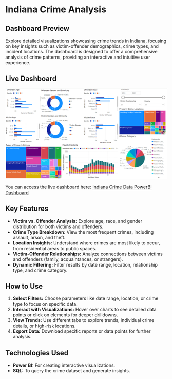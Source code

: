 # Indiana Crime Analysis

## Dashboard Preview

Explore detailed visualizations showcasing crime trends in Indiana, focusing on key insights such as victim-offender demographics, crime types, and incident locations. The dashboard is designed to offer a comprehensive analysis of crime patterns, providing an interactive and intuitive user experience.

## Live Dashboard

![Indiana Crime Data Dashboard](https://github.com/aniruddhochat/Indiana-Crime-Analysis/blob/6b0989e28869db550bb1d4024e19cdcd38b63abe/Property%20Crimes%20Victim%20vs%20Offender.png)

You can access the live dashboard here: [Indiana Crime Data PowerBI Dashboard](https://app.powerbi.com/view?r=eyJrIjoiN2EzMjljNDQtMjJjZC00NGM0LWE1NGYtZGQzZGMzODYwNzA5IiwidCI6IjExMTNiZTM0LWFlZDEtNGQwMC1hYjRiLWNkZDAyNTEwYmU5MSIsImMiOjN9)

## Key Features

- **Victim vs. Offender Analysis:** Explore age, race, and gender distribution for both victims and offenders.
- **Crime Type Breakdown:** View the most frequent crimes, including assault, arson, and theft.
- **Location Insights:** Understand where crimes are most likely to occur, from residential areas to public spaces.
- **Victim-Offender Relationships:** Analyze connections between victims and offenders (family, acquaintances, or strangers).
- **Dynamic Filtering:** Filter results by date range, location, relationship type, and crime category.

## How to Use

1. **Select Filters:** Choose parameters like date range, location, or crime type to focus on specific data.
2. **Interact with Visualizations:** Hover over charts to see detailed data points or click on elements for deeper drilldowns.
3. **View Trends:** Use different tabs to explore trends, individual crime details, or high-risk locations.
4. **Export Data:** Download specific reports or data points for further analysis.

## Technologies Used

- **Power BI:** For creating interactive visualizations.
- **SQL:** To query the crime dataset and generate insights.
